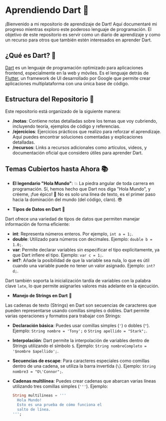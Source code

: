 # Aprendiendo Dart 🚀

¡Bienvenido a mi repositorio de aprendizaje de Dart! Aquí documentaré mi progreso mientras exploro este poderoso lenguaje de programación. El objetivo de este repositorio es servir como un diario de aprendizaje y como un recurso para otros que también estén interesados en aprender Dart.

## ¿Qué es Dart? 🎯

[Dart](https://dart.dev/) es un lenguaje de programación optimizado para aplicaciones frontend, especialmente en la web y móviles. Es el lenguaje detrás de [Flutter](https://flutter.dev/), un framework de UI desarrollado por Google que permite crear aplicaciones multiplataforma con una única base de código.

## Estructura del Repositorio 📁

Este repositorio está organizado de la siguiente manera:

- **/notas**: Contiene notas detalladas sobre los temas que voy cubriendo, incluyendo teoría, ejemplos de código y referencias.
- **/ejercicios**: Ejercicios prácticos que realizo para reforzar el aprendizaje. Aquí puedes encontrar soluciones comentadas y explicaciones detalladas.
- **/recursos**: Links a recursos adicionales como artículos, videos, y documentación oficial que considero útiles para aprender Dart.

## Temas Cubiertos hasta Ahora 📚

- **El legendario "Hola Mundo"**: 💥 La piedra angular de toda carrera en programación. Sí, hemos hecho que Dart nos diga "Hola Mundo", y créeme, ¡fue épico! 🎉 No es solo una línea de texto, es el primer paso hacia la dominación del mundo (del código, claro). 😎

- **Tipos de Datos en Dart** 🔢

Dart ofrece una variedad de tipos de datos que permiten manejar información de forma eficiente:

- **int**: Representa números enteros. Por ejemplo, `int a = 1;`.
- **double**: Utilizado para números con decimales. Ejemplo: `double b = 1.0;`.
- **var**: Permite declarar variables sin especificar el tipo explícitamente, ya que Dart infiere el tipo. Ejemplo: `var c = 1;`.
- **int?**: Añade la posibilidad de que la variable sea nula, lo que es útil cuando una variable puede no tener un valor asignado. Ejemplo: `int? d;`.

Dart también soporta la inicialización tardía de variables con la palabra clave `late`, lo que permite asignarles valores más adelante en la ejecución.

- **Manejo de Strings en Dart** 📝

Las cadenas de texto (Strings) en Dart son secuencias de caracteres que pueden representarse usando comillas simples o dobles. Dart permite varias operaciones y formatos para trabajar con Strings:

- **Declaración básica**: Puedes usar comillas simples (`'`) o dobles (`"`). Ejemplo: `String nombre = 'Tony';` o `String apellido = "Stark";`.
- **Interpolación**: Dart permite la interpolación de variables dentro de Strings utilizando el símbolo `$`. Ejemplo: `String nombreCompleto = '$nombre $apellido';`.
- **Secuencias de escape**: Para caracteres especiales como comillas dentro de una cadena, se utiliza la barra invertida (`\`). Ejemplo: `String nombre3 = "O\'Connor";`.
- **Cadenas multilínea**: Puedes crear cadenas que abarcan varias líneas utilizando tres comillas simples (`'''`). Ejemplo:

  ```dart
  String multilineas = '''
    Hola Mundo!
    Esto es una prueba de cómo funciona el 
    salto de línea.
  ''';

